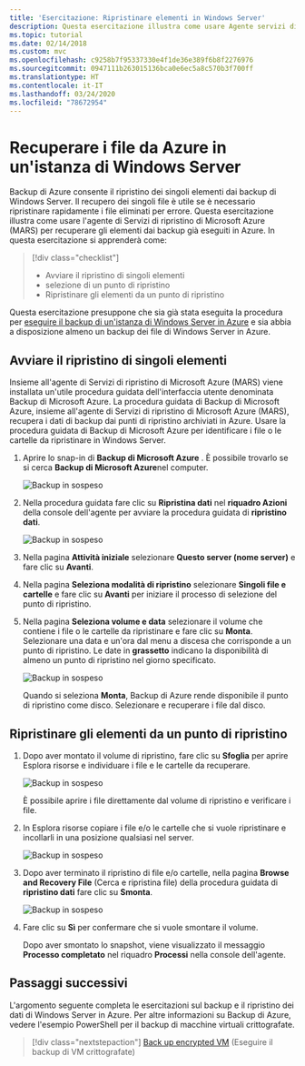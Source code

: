 ```yaml
---
title: 'Esercitazione: Ripristinare elementi in Windows Server'
description: Questa esercitazione illustra come usare Agente servizi di ripristino di Microsoft Azure per recuperare elementi da Azure a un'istanza di Windows Server.
ms.topic: tutorial
ms.date: 02/14/2018
ms.custom: mvc
ms.openlocfilehash: c9258b7f95337330e4f1de36e389f6b8f2276976
ms.sourcegitcommit: 0947111b263015136bca0e6ec5a8c570b3f700ff
ms.translationtype: HT
ms.contentlocale: it-IT
ms.lasthandoff: 03/24/2020
ms.locfileid: "78672954"
---
```

# <a name="recover-files-from-azure-to-a-windows-server"></a>Recuperare i file da Azure in un'istanza di Windows Server

Backup di Azure consente il ripristino dei singoli elementi dai backup di Windows Server. Il recupero dei singoli file è utile se è necessario ripristinare rapidamente i file eliminati per errore. Questa esercitazione illustra come usare l'agente di Servizi di ripristino di Microsoft Azure (MARS) per recuperare gli elementi dai backup già eseguiti in Azure. In questa esercitazione si apprenderà come:

> [!div class="checklist"]
>
> * Avviare il ripristino di singoli elementi
> * selezione di un punto di ripristino
> * Ripristinare gli elementi da un punto di ripristino

Questa esercitazione presuppone che sia già stata eseguita la procedura per [eseguire il backup di un'istanza di Windows Server in Azure](backup-windows-with-mars-agent.md) e sia abbia a disposizione almeno un backup dei file di Windows Server in Azure.

## <a name="initiate-recovery-of-individual-items"></a>Avviare il ripristino di singoli elementi

Insieme all'agente di Servizi di ripristino di Microsoft Azure (MARS) viene installata un'utile procedura guidata dell'interfaccia utente denominata Backup di Microsoft Azure. La procedura guidata di Backup di Microsoft Azure, insieme all'agente di Servizi di ripristino di Microsoft Azure (MARS), recupera i dati di backup dai punti di ripristino archiviati in Azure. Usare la procedura guidata di Backup di Microsoft Azure per identificare i file o le cartelle da ripristinare in Windows Server.

1. Aprire lo snap-in di **Backup di Microsoft Azure** . È possibile trovarlo se si cerca **Backup di Microsoft Azure**nel computer.

    ![Backup in sospeso](./media/tutorial-backup-restore-files-windows-server/mars.png)

2. Nella procedura guidata fare clic su **Ripristina dati** nel **riquadro Azioni** della console dell'agente per avviare la procedura guidata di **ripristino dati**.

    ![Backup in sospeso](./media/tutorial-backup-restore-files-windows-server/mars-recover-data.png)

3. Nella pagina **Attività iniziale** selezionare **Questo server (nome server)** e fare clic su **Avanti**.

4. Nella pagina **Seleziona modalità di ripristino** selezionare **Singoli file e cartelle** e fare clic su **Avanti** per iniziare il processo di selezione del punto di ripristino.

5. Nella pagina **Seleziona volume e data** selezionare il volume che contiene i file o le cartelle da ripristinare e fare clic su **Monta**. Selezionare una data e un'ora dal menu a discesa che corrisponde a un punto di ripristino. Le date in **grassetto** indicano la disponibilità di almeno un punto di ripristino nel giorno specificato.

    ![Backup in sospeso](./media/tutorial-backup-restore-files-windows-server/mars-select-date.png)

    Quando si seleziona **Monta**, Backup di Azure rende disponibile il punto di ripristino come disco. Selezionare e recuperare i file dal disco.

## <a name="restore-items-from-a-recovery-point"></a>Ripristinare gli elementi da un punto di ripristino

1. Dopo aver montato il volume di ripristino, fare clic su **Sfoglia** per aprire Esplora risorse e individuare i file e le cartelle da recuperare.

    ![Backup in sospeso](./media/tutorial-backup-restore-files-windows-server/mars-browse-recover.png)

    È possibile aprire i file direttamente dal volume di ripristino e verificare i file.

2. In Esplora risorse copiare i file e/o le cartelle che si vuole ripristinare e incollarli in una posizione qualsiasi nel server.

    ![Backup in sospeso](./media/tutorial-backup-restore-files-windows-server/mars-final.png)

3. Dopo aver terminato il ripristino di file e/o cartelle, nella pagina **Browse and Recovery File** (Cerca e ripristina file) della procedura guidata di **ripristino dati** fare clic su **Smonta**.

    ![Backup in sospeso](./media/tutorial-backup-restore-files-windows-server/unmount-and-confirm.png)

4. Fare clic su **Sì** per confermare che si vuole smontare il volume.

    Dopo aver smontato lo snapshot, viene visualizzato il messaggio **Processo completato** nel riquadro **Processi** nella console dell'agente.

## <a name="next-steps"></a>Passaggi successivi

L'argomento seguente completa le esercitazioni sul backup e il ripristino dei dati di Windows Server in Azure. Per altre informazioni su Backup di Azure, vedere l'esempio PowerShell per il backup di macchine virtuali crittografate.

> [!div class="nextstepaction"]
> [Back up encrypted VM](./scripts/backup-powershell-sample-backup-encrypted-vm.md) (Eseguire il backup di VM crittografate)
